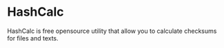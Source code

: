 HashCalc
========

HashCalc is free opensource utility that allow you to calculate checksums for files and texts.
